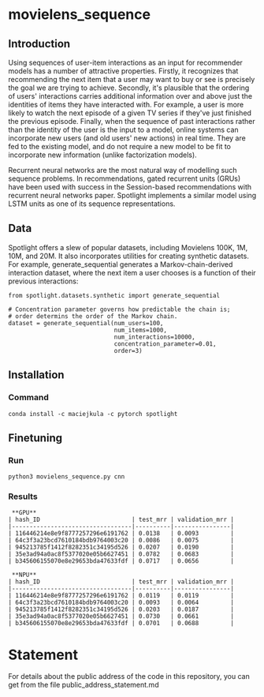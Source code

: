 # movielens_sequence


## Introduction

Using sequences of user-item interactions as an input for recommender models has a number of attractive properties.
Firstly, it recognizes that recommending the next item that a user may want to buy or see is precisely the goal we 
are trying to achieve. Secondly, it's plausible that the ordering of users' interactions carries additional 
information over and above just the identities of items they have interacted with. For example, a user is 
more likely to watch the next episode of a given TV series if they've just finished the previous episode. 
Finally, when the sequence of past interactions rather than the identity of the user is the input to a model, 
online systems can incorporate new users (and old users' new actions) in real time. They are fed to the existing 
model, and do not require a new model to be fit to incorporate new information (unlike factorization models).

Recurrent neural networks are the most natural way of modelling such sequence problems. In recommendations, 
gated recurrent units (GRUs) have been used with success in the Session-based recommendations with recurrent 
neural networks paper. Spotlight implements a similar model using LSTM units as one of its sequence representations.

## Data
Spotlight offers a slew of popular datasets, including Movielens 100K, 1M, 10M, and 20M. It also incorporates utilities 
for creating synthetic datasets. For example, generate_sequential generates a Markov-chain-derived interaction 
dataset, where the next item a user chooses is a function of their previous interactions:
```
from spotlight.datasets.synthetic import generate_sequential

# Concentration parameter governs how predictable the chain is;
# order determins the order of the Markov chain.
dataset = generate_sequential(num_users=100,
                              num_items=1000,
                              num_interactions=10000,
                              concentration_parameter=0.01,
                              order=3)
```


## Installation

### Command

```
conda install -c maciejkula -c pytorch spotlight
```

## Finetuning



### Run
```
python3 movielens_sequence.py cnn
```

### Results
```
 **GPU** 
| hash_ID                          | test_mrr | validation_mrr |
|----------------------------------|----------|----------------|
| 116446214e8e9f8777257296e6191762 | 0.0138   | 0.0093         |
| 64c3f3a23bcd7610184bdb9764003c20 | 0.0086   | 0.0075         |
| 945213785f1412f8282351c34195d526 | 0.0207   | 0.0190         |
| 35e3ad94a0ac8f5377020e05b6627451 | 0.0782   | 0.0683         |
| b345606155070e8e29653bda47633fdf | 0.0717   | 0.0656         |

 **NPU** 
| hash_ID                          | test_mrr | validation_mrr |
|----------------------------------|----------|----------------|
| 116446214e8e9f8777257296e6191762 | 0.0119   | 0.0119         |
| 64c3f3a23bcd7610184bdb9764003c20 | 0.0093   | 0.0064         |
| 945213785f1412f8282351c34195d526 | 0.0203   | 0.0187         |
| 35e3ad94a0ac8f5377020e05b6627451 | 0.0730   | 0.0661         |
| b345606155070e8e29653bda47633fdf | 0.0701   | 0.0688         |
```

# Statement

For details about the public address of the code in this repository, you can get from the file public_address_statement.md